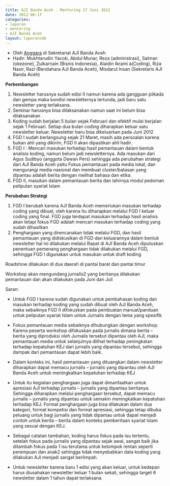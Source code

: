 ```yaml
---
title: AJI Banda Aceh - Mentoring 17 Juni 2012
date: 2012-06-17
categories:
- laporan
- mentoring
- AJI Banda Aceh
layout: laporancmb
---
```


* Oleh [Anggara](wiki.ciptamedia.org/index.php?title=Pengguna:Anggara&action=edit&redlink=1) di Sekretariat AJI Banda Aceh
* Hadir: Mukhtarudin Yacob, Abdul Munar, Reza (administrasi), Salman (okezone), Zulkarnain (Bisnis Indonesia), Alaidin Ikrami à(Coding), Riza Nasir, Razi (Bendahara AJI Banda Aceh), Misdarul Insan (Sekretaris AJI Banda Aceh)

**Perkembangan**

1. Newsletter harusnya sudah edisi II namun karena ada gangguan pilkada dan gempa maka kondisi newsletternya tertunda, jadi baru satu newsletter yang terlaksana.
2. Seminar harusnya bisa dilaksanakan namun saat ini belum bisa dilaksanakan
3. Koding sudah berjalan 5 bulan sejak Februari dan efektif mulai berjalan sejak 1 Februari. Setiap dua bulan coding diharapkan keluar satu newsletter keluar. Newsletter baru bisa dikeluarkan pada Juni 2012
4. FGD I sudah berlangsung sejak 21 Maret, masih ada persoalan karena bukan ahli yang dikirim, FGD II akan dipastikan ahli hadir.
5. FGD I : Mencari masukan terhadap hasil pemantauan dalam bentuk analisis koding, namun belum jadi newsletternya. Ada masukan dari Agus Sudibyo (anggota Dewan Pers) sehingga ada perubahan strategi dari AJI Banda Aceh yaitu Fokus pemantauan pada media lokal, dan mengurangi media nasional dan membuat cluster/batasan yang dipantau adalah berita dengan melihat bahasa dan etika.
6. FGD II, masukan dalam pemantauan berita dan lahirnya modul pedoman peliputan syariat Islam

**Perubahan Strategi**

1. FGD I berubah karena AJI Banda Aceh memerlukan masukan terhadap coding yang dibuat, oleh karena itu diharapkan melalui FGD I keluar coding yang final. FGD juga terdapat masukan terhadap hasil analisis akan tetapi fokus FGD adalah mencari masukan terhadap coding yang sudah dihasilkan
2. Penghargaan yang direncanakan tidak melalui FGD, dan hasil pemantauan yang didiskusikan di FGD dan keluarannya dalam bentuk newsletter hal ini dilakukan melalui Rapat di AJI Banda Aceh diputuskan penentuan pemenang penghargaan tidak dilakukan melalui FGD, sehingga FGD I digunakan untuk masukan untuk draft koding

Roadshow dilakukan di dua daerah di pantai barat dan pantai timur

Workshop akan mengundang jurnalis2 yang beritanya dilakukan pemantauan dan akan dilakukan pada Juni dan Juli

Saran:

* Untuk FGD I karena sudah digunakan untuk pembahasan koding dan masukan terhadap koding yang sudah dibuat oleh AJI Banda Aceh, maka sebaiknya FGD II difokuskan pada pembuatan manual/panduan untuk peliputan syariat Islam untuk Jurnalis dengan tema yang spesifik

* Fokus pemantauan media sebaiknya dihubungkan dengan workshop. Karena peserta workshop difokuskan pada jurnalis dimana berita – berita yang diproduksi oleh Jurnalis tersebut dipantau oleh AJI, maka pemantauan media untuk selanjutnya dilihat terhadap peningkatan terhadap kepatuhan KEJ dari jurnalis yang dipantau tersebut, sehingga dampak dari pemantauan dapat lebih baik.

* Dalam konteks ini, hasil pemantauan yang dituangkan dalam newsletter diharapkan dapat memacu jurnalis – jurnalis yang dipantau oleh AJI Banda Aceh untuk meningkatkan kepatuhan terhadap KEJ

* Untuk itu kegiatan penghargaan juga dapat dimanfaatkan untuk apresiasi AJI terhadap jurnalis – jurnalis yang dipantau beritanya. Sehingga diharapkan melalui penghargaan tersebut, dapat memacu jurnalis – jurnalis yang dipantau untuk semakin meningkatkan kepatuhan terhadap KEJ. Format penghargaan juga bisa dilakukan dalam dua kategori, format kompetisi dan format apresiasi, sehingga tetap dibuka peluang untuk bagi jurnalis yang tidak dipantau untuk dapat menjadi contoh untuk berita – berita dalam konteks pemberitaan syariat Islam yang sesuai dengan KEJ.

* Sebagai catatan tambahan, koding harus fokus pada isu tertentu, setelah fokus pada jurnalis yang dipantau sejak awal, sangat baik jika ditambah fokus pada 1 isu terutama untuk kelompok rentan seperti perempuan dan anak2 sehingga tidak menyebabkan data koding yang dilakukan AJI menjadi sangat berlimpah.

* Untuk newsletter karena baru 1 edisi yang akan keluar, untuk kedepan harus diusahakan newsletter keluar 1 bulan sekali, sehingga target 6 newsletter dalam 1 tahun dapat terlaksana.

